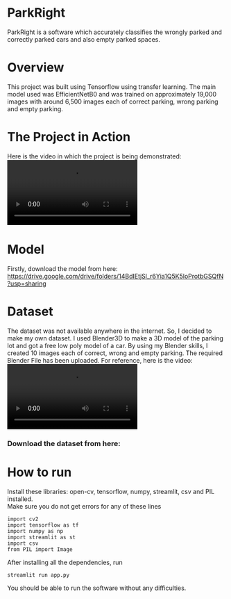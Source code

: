 # ParkRight
ParkRight is a software which accurately classifies the wrongly parked and correctly parked cars and also empty parked spaces.

# Overview
This project was built using Tensorflow using transfer learning. The main model used was EfficientNetB0 and was trained on approximately 19,000 images with around 6,500 images each of correct parking, wrong parking and empty parking.

# The Project in Action
Here is the video in which the project is being demonstrated: <br>
<video src="https://github.com/Aadi1659/ParkRight/assets/90966493/89b750a7-0946-4872-86ee-6c193f6214aa"/>

# Model
Firstly, download the model from here:
https://drive.google.com/drive/folders/14BdIEtjSl_r6Yia1Q5K5loProtbGSQfN?usp=sharing

# Dataset
The dataset was not available anywhere in the internet. So, I decided to make my own dataset. I used Blender3D to make a 3D model of the parking lot and got a free low poly model of a car. By using my Blender skills, I created 10 images each of correct, wrong and empty parking. 
The required Blender File has been uploaded.
For reference, here is the video: <br>
<video src="https://github.com/Aadi1659/ParkRight/assets/90966493/cb262af7-7a19-4089-b3c8-206e017fc441"/>

### Download the dataset from here: 

# How to run
Install these libraries: open-cv, tensorflow, numpy, streamlit, csv and PIL installed.
<br>
Make sure you do not get errors for any of these lines
```
import cv2
import tensorflow as tf
import numpy as np
import streamlit as st
import csv
from PIL import Image
```
After installing all the dependencies, run <br> 
```
streamlit run app.py
```
You should be able to run the software without any difficulties.
